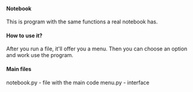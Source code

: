 #### Notebook 

This is program with the same functions a real notebook has. 

#### How to use it?

After you run a file, it'll offer you a menu. Then you can choose an option and work use the program. 

#### Main files

notebook.py - file with the main code 
menu.py - interface

